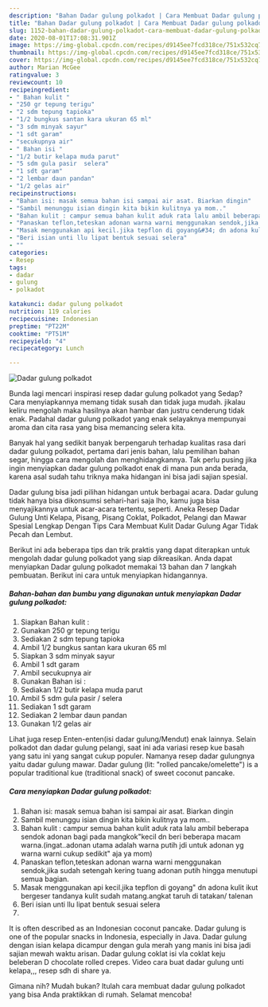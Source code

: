 ```yaml
---
description: "Bahan Dadar gulung polkadot | Cara Membuat Dadar gulung polkadot Yang Enak Dan Mudah"
title: "Bahan Dadar gulung polkadot | Cara Membuat Dadar gulung polkadot Yang Enak Dan Mudah"
slug: 1152-bahan-dadar-gulung-polkadot-cara-membuat-dadar-gulung-polkadot-yang-enak-dan-mudah
date: 2020-08-01T17:08:31.901Z
image: https://img-global.cpcdn.com/recipes/d9145ee7fcd318ce/751x532cq70/dadar-gulung-polkadot-foto-resep-utama.jpg
thumbnail: https://img-global.cpcdn.com/recipes/d9145ee7fcd318ce/751x532cq70/dadar-gulung-polkadot-foto-resep-utama.jpg
cover: https://img-global.cpcdn.com/recipes/d9145ee7fcd318ce/751x532cq70/dadar-gulung-polkadot-foto-resep-utama.jpg
author: Marian McGee
ratingvalue: 3
reviewcount: 10
recipeingredient:
- " Bahan kulit "
- "250 gr tepung terigu"
- "2 sdm tepung tapioka"
- "1/2 bungkus santan kara ukuran 65 ml"
- "3 sdm minyak sayur"
- "1 sdt garam"
- "secukupnya air"
- " Bahan isi "
- "1/2 butir kelapa muda parut"
- "5 sdm gula pasir  selera"
- "1 sdt garam"
- "2 lembar daun pandan"
- "1/2 gelas air"
recipeinstructions:
- "Bahan isi: masak semua bahan isi sampai air asat. Biarkan dingin"
- "Sambil menunggu isian dingin kita bikin kulitnya ya mom.."
- "Bahan kulit : campur semua bahan kulit aduk rata lalu ambil beberapa sendok adonan bagi pada mangkok&#34;kecil dn beri beberapa macam warna.(ingat..adonan utama adalah warna putih jdi untuk adonan yg warna warni cukup sedikit&#34; aja ya mom)"
- "Panaskan teflon,teteskan adonan warna warni menggunakan sendok,jika sudah setengah kering tuang adonan putih hingga menutupi semua bagian."
- "Masak menggunakan api kecil.jika tepflon di goyang&#34; dn adona kulit ikut bergeser tandanya kulit sudah matang.angkat taruh di tatakan/ talenan"
- "Beri isian unti llu lipat bentuk sesuai selera"
- ""
categories:
- Resep
tags:
- dadar
- gulung
- polkadot

katakunci: dadar gulung polkadot 
nutrition: 119 calories
recipecuisine: Indonesian
preptime: "PT22M"
cooktime: "PT51M"
recipeyield: "4"
recipecategory: Lunch

---
```



![Dadar gulung polkadot](https://img-global.cpcdn.com/recipes/d9145ee7fcd318ce/751x532cq70/dadar-gulung-polkadot-foto-resep-utama.jpg)

Bunda lagi mencari inspirasi resep dadar gulung polkadot yang Sedap? Cara menyiapkannya memang tidak susah dan tidak juga mudah. jikalau keliru mengolah maka hasilnya akan hambar dan justru cenderung tidak enak. Padahal dadar gulung polkadot yang enak selayaknya mempunyai aroma dan cita rasa yang bisa memancing selera kita.

Banyak hal yang sedikit banyak berpengaruh terhadap kualitas rasa dari dadar gulung polkadot, pertama dari jenis bahan, lalu pemilihan bahan segar, hingga cara mengolah dan menghidangkannya. Tak perlu pusing jika ingin menyiapkan dadar gulung polkadot enak di mana pun anda berada, karena asal sudah tahu triknya maka hidangan ini bisa jadi sajian spesial.

Dadar gulung bisa jadi pilihan hidangan untuk berbagai acara. Dadar gulung tidak hanya bisa dikonsumsi sehari-hari saja lho, kamu juga bisa menyajikannya untuk acar-acara tertentu, seperti. Aneka Resep Dadar Gulung Unti Kelapa, Pisang, Pisang Coklat, Polkadot, Pelangi dan Mawar Spesial Lengkap Dengan Tips Cara Membuat Kulit Dadar Gulung Agar Tidak Pecah dan Lembut.


Berikut ini ada beberapa tips dan trik praktis yang dapat diterapkan untuk mengolah dadar gulung polkadot yang siap dikreasikan. Anda dapat menyiapkan Dadar gulung polkadot memakai 13 bahan dan 7 langkah pembuatan. Berikut ini cara untuk menyiapkan hidangannya.

<!--inarticleads1-->

##### Bahan-bahan dan bumbu yang digunakan untuk menyiapkan Dadar gulung polkadot:

1. Siapkan  Bahan kulit :
1. Gunakan 250 gr tepung terigu
1. Sediakan 2 sdm tepung tapioka
1. Ambil 1/2 bungkus santan kara ukuran 65 ml
1. Siapkan 3 sdm minyak sayur
1. Ambil 1 sdt garam
1. Ambil secukupnya air
1. Gunakan  Bahan isi :
1. Sediakan 1/2 butir kelapa muda parut
1. Ambil 5 sdm gula pasir / selera
1. Sediakan 1 sdt garam
1. Sediakan 2 lembar daun pandan
1. Gunakan 1/2 gelas air


Lihat juga resep Enten-enten(isi dadar gulung/Mendut) enak lainnya. Selain polkadot dan dadar gulung pelangi, saat ini ada variasi resep kue basah yang satu ini yang sangat cukup populer. Namanya resep dadar gulungnya yaitu dadar gulung mawar. Dadar gulung (lit: &#34;rolled pancake/omelette&#34;) is a popular traditional kue (traditional snack) of sweet coconut pancake. 

<!--inarticleads2-->

##### Cara menyiapkan Dadar gulung polkadot:

1. Bahan isi: masak semua bahan isi sampai air asat. Biarkan dingin
1. Sambil menunggu isian dingin kita bikin kulitnya ya mom..
1. Bahan kulit : campur semua bahan kulit aduk rata lalu ambil beberapa sendok adonan bagi pada mangkok&#34;kecil dn beri beberapa macam warna.(ingat..adonan utama adalah warna putih jdi untuk adonan yg warna warni cukup sedikit&#34; aja ya mom)
1. Panaskan teflon,teteskan adonan warna warni menggunakan sendok,jika sudah setengah kering tuang adonan putih hingga menutupi semua bagian.
1. Masak menggunakan api kecil.jika tepflon di goyang&#34; dn adona kulit ikut bergeser tandanya kulit sudah matang.angkat taruh di tatakan/ talenan
1. Beri isian unti llu lipat bentuk sesuai selera
1. 


It is often described as an Indonesian coconut pancake. Dadar gulung is one of the popular snacks in Indonesia, especially in Java. Dadar gulung dengan isian kelapa dicampur dengan gula merah yang manis ini bisa jadi sajian mewah waktu arisan. Dadar gulung coklat isi vla coklat keju beleberan D chocolate rolled crepes. Video cara buat dadar gulung unti kelapa,,, resep sdh di share ya. 

Gimana nih? Mudah bukan? Itulah cara membuat dadar gulung polkadot yang bisa Anda praktikkan di rumah. Selamat mencoba!
